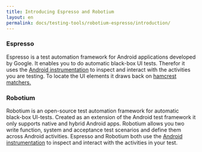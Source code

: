 ```yaml
---
title: Introducing Espresso and Robotium
layout: en
permalink: docs/testing-tools/robotium-espresso/introduction/
---
```


<h3 id="Espresso">Espresso</h3>

Espresso is a test automation framework for Android applications developed by Google. It enables you to do automatic black-box UI tests.  Therefor it uses the <a href="http://developer.android.com/reference/android/app/Instrumentation.html" target="_blank">Android instrumentation</a> to inspect and interact with the activities you are testing. To locate the UI elements it draws back on <a href="https://github.com/hamcrest" target="_blank">hamcrest matchers.</a>
<!-- Compared to Robotium it allows a fast ("provides automatic synchronization of test actions with the UI of the app you are testing. Espresso detects when the main thread is idle, so it is able to run your test commands at the appropriate time, improving the reliability of your tests. This capability also relieves you from having to adding any timing workarounds, such as a sleep period, in your test code.")
Android 2.2 (API level8) and higher


To set up Espresso on your computer see the <a href="https://developer.android.com/training/testing/ui-testing/espresso-testing.html">Android Developers...</a>
-->

<h3 id="Robotium">Robotium</h3>

Robotium is an open-source test automation framework for automatic black-box UI-tests. Created as an extension of the Android test framework it only supports native and hybrid Android apps. Robotium allows you two write function, system and acceptance test scenarios and define them across Android activities.
Espresso and Robotium both use the <a href="http://developer.android.com/reference/android/app/Instrumentation.html">Android instrumentation</a> to inspect and interact with the activities in your test.

<!--
Robotium is charging a fee to use its <a href="http://robotium.com/">Robotium Recorder</a>. Here's a blog on <a href="https://testobject.com/de/blog/2014/05/how-to-record-your-android-tests-with-robotium-recorder.html" target="_blank">"How to record your Android tests with Robotium Recorder"</a>.

<a href="http://robotium.com/products/robotium-recorder">Robotium Recorder</a> 

see the <a href="https://github.com/RobotiumTech/robotium/wiki/Getting-Started">Robotium GitHub page</a>  for some documentation on how to setup Robotium 
-->
